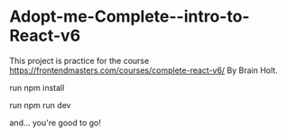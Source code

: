 # Adopt-me-Complete--intro-to-React-v6

This project is practice for the course https://frontendmasters.com/courses/complete-react-v6/ By Brain Holt.

run npm install

run npm run dev

and... you're good to go!
